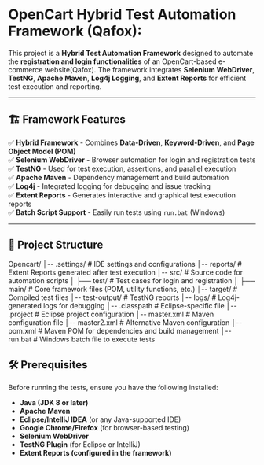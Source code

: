 # OpenCart Hybrid Test Automation Framework (Qafox):

This project is a **Hybrid Test Automation Framework** designed to automate the **registration and login functionalities** of an OpenCart-based e-commerce website(Qafox).
The framework integrates **Selenium WebDriver**, **TestNG**, **Apache Maven**, **Log4j Logging**, and **Extent Reports** for efficient test execution and reporting.

---

## 🏗️ Framework Features

✅ **Hybrid Framework** - Combines **Data-Driven**, **Keyword-Driven**, and **Page Object Model (POM)**  
✅ **Selenium WebDriver** - Browser automation for login and registration tests  
✅ **TestNG** - Used for test execution, assertions, and parallel execution  
✅ **Apache Maven** - Dependency management and build automation  
✅ **Log4j** - Integrated logging for debugging and issue tracking  
✅ **Extent Reports** - Generates interactive and graphical test execution reports  
✅ **Batch Script Support** - Easily run tests using `run.bat` (Windows)  

---

## 📁 Project Structure

Opencart/ 
│-- .settings/ # IDE settings and configurations 
│-- reports/ # Extent Reports generated after test execution 
│-- src/ # Source code for automation scripts 
│ ├── test/ # Test cases for login and registration 
│ ├── main/ # Core framework files (POM, utility functions, etc.) 
│-- target/ # Compiled test files 
│-- test-output/ # TestNG reports 
│-- logs/ # Log4j-generated logs for debugging 
│-- .classpath # Eclipse-specific file 
│-- .project # Eclipse project configuration 
│-- master.xml # Maven configuration file 
│-- master2.xml # Alternative Maven configuration 
│-- pom.xml # Maven POM for dependencies and build management 
│-- run.bat # Windows batch file to execute tests

## 🛠 Prerequisites

Before running the tests, ensure you have the following installed:

- **Java (JDK 8 or later)**
- **Apache Maven**
- **Eclipse/IntelliJ IDEA** (or any Java-supported IDE)
- **Google Chrome/Firefox** (for browser-based testing)
- **Selenium WebDriver**
- **TestNG Plugin** (for Eclipse or IntelliJ)
- **Extent Reports (configured in the framework)**
